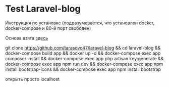 # Test Laravel-blog

Инструкция по установке (подразумевается, что установлен docker, docker-compose и 80-й порт свободен)

Основа взята <a href=https://www.digitalocean.com/community/tutorials/how-to-install-and-set-up-laravel-with-docker-compose-on-ubuntu-20-04-ru>здесь</a>

git clone https://github.com/tarasovc47/laravel-blog &&
cd laravel-blog &&
docker-compose build app &&
docker up -d &&
docker-compose exec app composer install &&
docker-compose exec app php artisan key:generate &&
docker-compose exec app npm run dev && 
docker-compose exec app npm install bootstrap-icons && 
docker-compose exec app npm install bootstrap

открыть просто localhost
